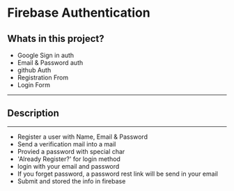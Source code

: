 # Firebase Authentication
## Whats in this project?
* Google Sign in auth
* Email & Password auth
* github Auth
* Registration From
* Login Form
***
## Description
---
* Register a user with Name, Email & Password
* Send a verification mail into a mail
* Provied a password with special char
* 'Already Register?' for login method
* login with your email and password
* If you forget password, a password rest link will be send in your email
* Submit and stored the info in firebase


